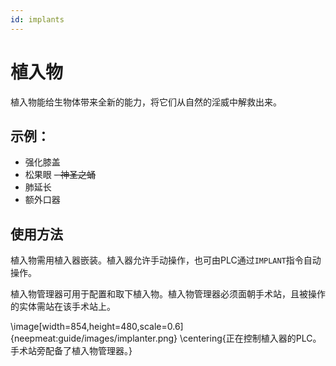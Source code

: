 ```yaml
---
id: implants
---
```

# 植入物

植入物能给生物体带来全新的能力，将它们从自然的淫威中解救出来。

## 示例：

- 强化膝盖
- 松果眼
~~- 神圣之蛹~~
- 肺延长
- 额外口器

## 使用方法

植入物需用植入器嵌装。植入器允许手动操作，也可由PLC通过`IMPLANT`指令自动操作。

植入物管理器可用于配置和取下植入物。植入物管理器必须面朝手术站，且被操作的实体需站在该手术站上。

\image[width=854,height=480,scale=0.6]{neepmeat:guide/images/implanter.png}
\centering{正在控制植入器的PLC。手术站旁配备了植入物管理器。}

